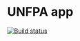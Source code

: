 # UNFPA app

[![Build
status](https://build.appcenter.ms/v0.1/apps/864fa963-3272-4fd2-940b-a1c031ded9fe/branches/master/badge)](https://appcenter.ms)
